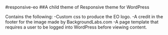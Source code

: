 #responsive-eo
##A child theme of Responsive theme for WordPress

Contains the following:
-Custom css to produce the EO logo.
-A credit in the footer for the image made by BackgroundLabs.com
-A page template that requires a user to be logged into WordPress before viewing content.
